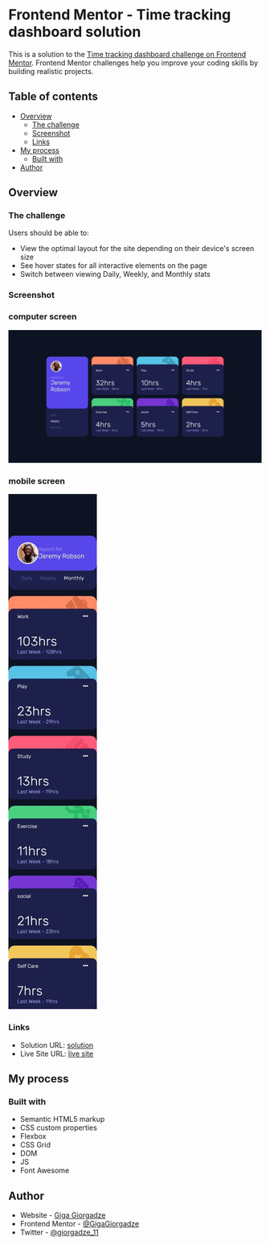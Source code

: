 # Frontend Mentor - Time tracking dashboard solution

This is a solution to the [Time tracking dashboard challenge on Frontend Mentor](https://www.frontendmentor.io/challenges/time-tracking-dashboard-UIQ7167Jw). Frontend Mentor challenges help you improve your coding skills by building realistic projects. 

## Table of contents

- [Overview](#overview)
  - [The challenge](#the-challenge)
  - [Screenshot](#screenshot)
  - [Links](#links)
- [My process](#my-process)
  - [Built with](#built-with)
- [Author](#author)


## Overview

### The challenge

Users should be able to:

- View the optimal layout for the site depending on their device's screen size
- See hover states for all interactive elements on the page
- Switch between viewing Daily, Weekly, and Monthly stats

### Screenshot
### computer screen
![](./images/ss.jpeg)
### mobile screen
![](./images/Mss.jpeg)


### Links

- Solution URL: [solution](https://www.frontendmentor.io/solutions/htmlcssjsdomflexboxfont-awesomegrid-uIuPr6T8F)
- Live Site URL: [live site](https://gigagiorgadze.github.io/time-tracking-dashboard-main/)

## My process

### Built with

- Semantic HTML5 markup
- CSS custom properties
- Flexbox
- CSS Grid
- DOM
- JS
- Font Awesome



## Author

- Website - [Giga Giorgadze](https://gigagiorgadze.github.io/personal-portfolio/)
- Frontend Mentor - [@GigaGiorgadze](https://www.frontendmentor.io/profile/GigaGiorgadze)
- Twitter - [@giorgadze_11](https://www.twitter.com/giorgadze_11)
